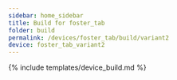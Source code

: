 ```yaml
---
sidebar: home_sidebar
title: Build for foster_tab
folder: build
permalink: /devices/foster_tab/build/variant2
device: foster_tab_variant2
---
```

{% include templates/device_build.md %}
